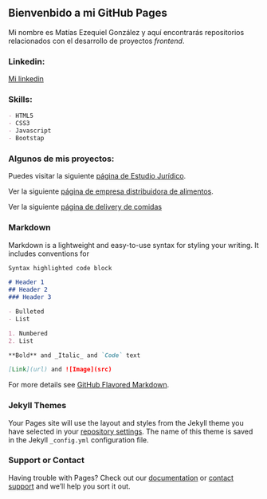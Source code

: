 ## Bienvenbido a mi GitHub Pages

Mi nombre es Matías Ezequiel González y aquí encontrarás repositorios relacionados con el desarrollo de proyectos _frontend_. 

### Linkedin:

[Mi linkedin](https://www.linkedin.com/in/matias-ezequiel-gonzalez-1a157a70/)

### Skills:

```Markdown
- HTML5
- CSS3
- Javascript
- Bootstap
```

### Algunos de mis proyectos:

Puedes visitar la siguiente [página de Estudio Jurídico](https://matiasmeg.github.io/estudio-juridico/).

Ver la siguiente [página de empresa distribuidora de alimentos](https://matiasmeg.github.io/distribuidora_alimentos/).

Ver la siguiente [página de delivery de comidas](https://matiasmeg.github.io/delivery-app/)

### Markdown

Markdown is a lightweight and easy-to-use syntax for styling your writing. It includes conventions for

```markdown
Syntax highlighted code block

# Header 1
## Header 2
### Header 3

- Bulleted
- List

1. Numbered
2. List

**Bold** and _Italic_ and `Code` text

[Link](url) and ![Image](src)
```

For more details see [GitHub Flavored Markdown](https://guides.github.com/features/mastering-markdown/).

### Jekyll Themes

Your Pages site will use the layout and styles from the Jekyll theme you have selected in your [repository settings](https://github.com/matiasmeg/matiasmeg.github.io/settings). The name of this theme is saved in the Jekyll `_config.yml` configuration file.

### Support or Contact

Having trouble with Pages? Check out our [documentation](https://docs.github.com/categories/github-pages-basics/) or [contact support](https://support.github.com/contact) and we’ll help you sort it out.
